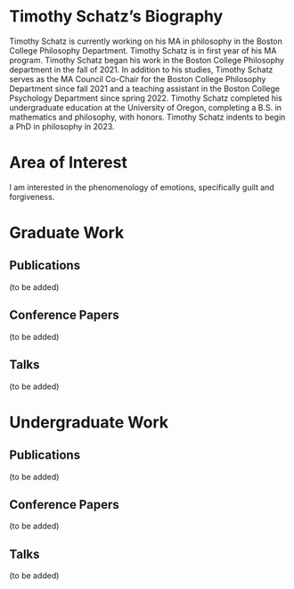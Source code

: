 # Timothy Schatz’s Biography

Timothy Schatz is currently working on his MA in philosophy in the Boston College Philosophy Department. Timothy Schatz is in first year of his MA program. Timothy Schatz began his work in the Boston College Philosophy department in the fall of 2021. In addition to his studies, Timothy Schatz serves as the MA Council Co-Chair for the Boston College Philosophy Department since fall 2021 and a teaching assistant in the Boston College Psychology Department since spring 2022. Timothy Schatz completed his undergraduate education at the University of Oregon, completing a B.S. in mathematics and philosophy, with honors. Timothy Schatz indents to begin a PhD in philosophy in 2023.
 

# Area of Interest 

I am interested in the phenomenology of emotions, specifically guilt and forgiveness. 

# Graduate Work

## Publications
(to be added) 

## Conference Papers
(to be added) 

## Talks
(to be added) 

# Undergraduate Work

## Publications
(to be added)

## Conference Papers
(to be added) 

## Talks
(to be added) 
